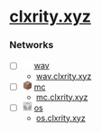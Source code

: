 # [clxrity.xyz](https://clxrity.xyz)

### Networks

- [ ] <img src="./public/wav.png" width="16" /> [wav](https://github.com/clxityy/clxrity.xyz/tree/wav)
    - [wav.clxrity.xyz](https://wav.clxrity.xyz)
- [ ] <img src="./public/mc.png" width="16" /> [mc](https://github.com/clxrityy/clxrity.xyz/tree/mc)
    - [mc.clxrity.xyz](https://mc.clxrity.xyz)
- [ ] <img src="./public/os.png" width="16" /> [os](https://github.com/clxrityy/clxrity.xyz/tree/os)
    - [os.clxrity.xyz](https://clxrityxyz-git-os-clxritys-projects.vercel.app/)